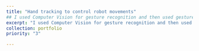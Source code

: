 ```yaml
---
title: "Hand tracking to control robot movements"
## I used Computer Vision for gesture recognition and then used gestures to control a robot!
excerpt: "I used Computer Vision for gesture recognition and then used gestures to control a robot! <br/><img src='/images/giphy.gif' style='width:2000px;'>"
collection: portfolio
priority: "3"

---
```

